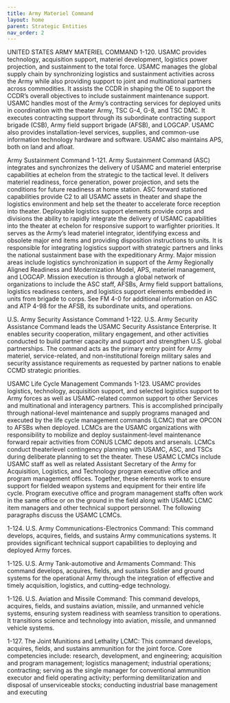 ```yaml
---
title: Army Materiel Command
layout: home
parent: Strategic Entities
nav_order: 2
---
```


UNITED STATES ARMY MATERIEL COMMAND
1-120. USAMC provides technology, acquisition support, materiel development, logistics power
projection, and sustainment to the total force. USAMC manages the global supply chain by synchronizing
logistics and sustainment activities across the Army while also providing support to joint and multinational
partners across commodities. It assists the CCDR in shaping the OE to support the CCDR’s overall objectives
to include sustainment maintenance support. USAMC handles most of the Army’s contracting services for
deployed units in coordination with the theater Army, TSC G-4, G-8, and TSC DMC. It executes contracting
support through its subordinate contracting support brigade (CSB), Army field support brigade (AFSB), and
LOGCAP. USAMC also provides installation-level services, supplies, and common-use information
technology hardware and software. USAMC also maintains APS, both on land and afloat.

Army Sustainment Command
1-121. Army Sustainment Command (ASC) integrates and synchronizes the delivery of USAMC and
materiel enterprise capabilities at echelon from the strategic to the tactical level. It delivers materiel readiness,
force generation, power projection, and sets the conditions for future readiness at home station. ASC forward
stationed capabilities provide C2 to all USAMC assets in theater and shape the logistics environment and
help set the theater to accelerate force reception into theater. Deployable logistics support elements provide
corps and divisions the ability to rapidly integrate the delivery of USAMC capabilities into the theater at
echelon for responsive support to warfighter priorities. It serves as the Army’s lead materiel integrator,
identifying excess and obsolete major end items and providing disposition instructions to units. It is
responsible for integrating logistics support with strategic partners and links the national sustainment base
with the expeditionary Army. Major mission areas include logistics synchronization in support of the Army
Regionally Aligned Readiness and Modernization Model, APS, materiel management, and LOGCAP.
Mission execution is through a global network of organizations to include the ASC staff, AFSBs, Army field
support battalions, logistics readiness centers, and logistics support elements embedded in units from brigade
to corps. See FM 4-0 for additional information on ASC and ATP 4-98 for the AFSB, its subordinate units,
and operations.

U.S. Army Security Assistance Command
1-122. U.S. Army Security Assistance Command leads the USAMC Security Assistance Enterprise. It
enables security cooperation, military engagement, and other activities conducted to build partner capacity
and support and strengthen U.S. global partnerships. The command acts as the primary entry point for Army
materiel, service-related, and non-institutional foreign military sales and security assistance requirements as
requested by partner nations to enable CCMD strategic priorities.

USAMC Life Cycle Management Commands
1-123. USAMC provides logistics, technology, acquisition support, and selected logistics support to Army
forces as well as USAMC-related common support to other Services and multinational and interagency
partners. This is accomplished principally through national-level maintenance and supply programs managed
and executed by the life cycle management commands (LCMC) that are OPCON to AFSBs when deployed.
LCMCs are the USAMC organizations with responsibility to mobilize and deploy sustainment-level
maintenance forward repair activities from CONUS LCMC depots and arsenals. LCMCs conduct theaterlevel
contingency planning with USAMC, ASC, and TSCs during deliberate planning to set the theater. These
USAMC LCMCs include USAMC staff as well as related Assistant Secretary of the Army for Acquisition,
Logistics, and Technology program executive office and program management offices. Together, these
elements work to ensure support for fielded weapon systems and equipment for their entire life cycle.
Program executive office and program management staffs often work in the same office or on the ground in
the field along with USAMC LCMC item managers and other technical support personnel. The following
paragraphs discuss the USAMC LCMCs.

1-124. U.S. Army Communications-Electronics Command: This command develops, acquires, fields, and
sustains Army communications systems. It provides significant technical support capabilities to deploying
and deployed Army forces.

1-125. U.S. Army Tank-automotive and Armaments Command: This command develops, acquires, fields,
and sustains Soldier and ground systems for the operational Army through the integration of effective and
timely acquisition, logistics, and cutting-edge technology.

1-126. U.S. Aviation and Missile Command: This command develops, acquires, fields, and sustains
aviation, missile, and unmanned vehicle systems, ensuring system readiness with seamless transition to
operations. It transitions science and technology into aviation, missile, and unmanned vehicle systems.

1-127. The Joint Munitions and Lethality LCMC: This command develops, acquires, fields, and sustains
ammunition for the joint force. Core competencies include: research, development, and engineering;
acquisition and program management; logistics management; industrial operations; contracting; serving as
the single manager for conventional ammunition executor and field operating activity; performing
demilitarization and disposal of unserviceable stocks; conducting industrial base management and executing
